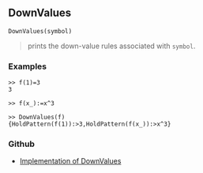 ## DownValues 

```
DownValues(symbol)
```
> prints the down-value rules associated with `symbol`.
  
### Examples

``` 
>> f(1)=3
3

>> f(x_):=x^3

>> DownValues(f) 
{HoldPattern(f(1)):>3,HoldPattern(f(x_)):>x^3}
```
### Github
* [Implementation of DownValues](https://github.com/axkr/symja_android_library/blob/master/symja_android_library/matheclipse-core/src/main/java/org/matheclipse/core/builtin/PatternMatching.java#L575) 
